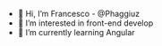 - 👋 Hi, I’m Francesco - @Phaggiuz
- 👀 I’m interested in front-end develop
- 🌱 I’m currently learning Angular

